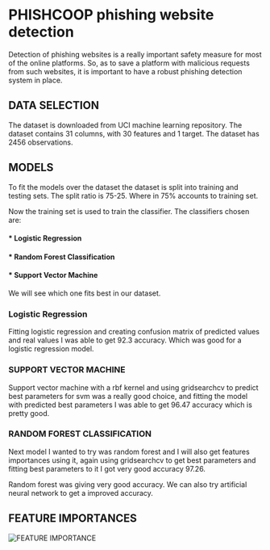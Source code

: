 # PHISHCOOP phishing website detection
Detection of phishing websites is a really important safety measure for most of the online platforms. So, as to save a platform with malicious requests from such websites, it is important to have a robust phishing detection system in place.

## DATA SELECTION

The dataset is downloaded from UCI machine learning repository. The dataset contains 31 columns, with 30 features and 1 target. The dataset has 2456 observations.

## MODELS

To fit the models over the dataset the dataset is split into training and testing sets. The split ratio is 75-25.  Where in 75% accounts to training set. 

Now the training set is used to train the classifier. The classifiers chosen are:  
#### * Logistic Regression
#### * Random Forest Classification
#### * Support Vector Machine

We will see which one fits best in our dataset.

### Logistic Regression

Fitting logistic regression and creating confusion matrix of predicted values and real values I was able to get 92.3 accuracy. Which was good for a logistic regression model.

### SUPPORT VECTOR MACHINE

Support vector machine with a rbf kernel and using gridsearchcv to predict best parameters for svm was a really good choice, and fitting the model with predicted best parameters I was able to get 96.47 accuracy which is pretty good.

### RANDOM FOREST CLASSIFICATION

Next model I wanted to try was random forest and I will also get features importances using it, again using gridsearchcv to get best parameters and fitting best parameters to it I got very good accuracy 97.26.

Random forest was giving very good accuracy. We can also try artificial neural network to get a improved accuracy.

## FEATURE IMPORTANCES

![FEATURE IMPORTANCE](https://raw.githubusercontent.com/abhishekdid/PHISHCOOP-phishing-website-detection/master/variable_Importances.png)

